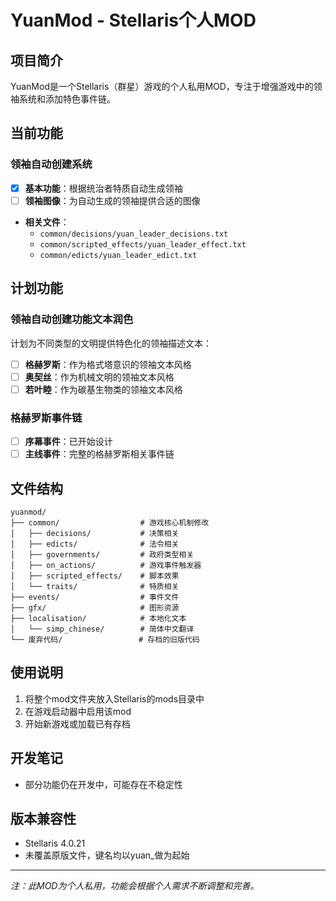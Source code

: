 # YuanMod - Stellaris个人MOD

## 项目简介

YuanMod是一个Stellaris（群星）游戏的个人私用MOD，专注于增强游戏中的领袖系统和添加特色事件链。

## 当前功能

### 领袖自动创建系统
- [x] **基本功能**：根据统治者特质自动生成领袖
- [ ] **领袖图像**：为自动生成的领袖提供合适的图像
- **相关文件**：
  - `common/decisions/yuan_leader_decisions.txt`
  - `common/scripted_effects/yuan_leader_effect.txt`
  - `common/edicts/yuan_leader_edict.txt`

## 计划功能

### 领袖自动创建功能文本润色
计划为不同类型的文明提供特色化的领袖描述文本：
- [ ] **格赫罗斯**：作为格式塔意识的领袖文本风格
- [ ] **奥契丝**：作为机械文明的领袖文本风格
- [ ] **若叶睦**：作为碳基生物类的领袖文本风格

### 格赫罗斯事件链
- [ ] **序幕事件**：已开始设计
- [ ] **主线事件**：完整的格赫罗斯相关事件链

## 文件结构

```
yuanmod/
├── common/                  # 游戏核心机制修改
│   ├── decisions/           # 决策相关
│   ├── edicts/              # 法令相关
│   ├── governments/         # 政府类型相关
│   ├── on_actions/          # 游戏事件触发器
│   ├── scripted_effects/    # 脚本效果
│   └── traits/              # 特质相关
├── events/                  # 事件文件
├── gfx/                     # 图形资源
├── localisation/            # 本地化文本
│   └── simp_chinese/        # 简体中文翻译
└── 废弃代码/                 # 存档的旧版代码
```

## 使用说明

1. 将整个mod文件夹放入Stellaris的mods目录中
2. 在游戏启动器中启用该mod
3. 开始新游戏或加载已有存档

## 开发笔记

- 部分功能仍在开发中，可能存在不稳定性

## 版本兼容性

- Stellaris 4.0.21
- 未覆盖原版文件，键名均以yuan_做为起始

---

*注：此MOD为个人私用，功能会根据个人需求不断调整和完善。*

